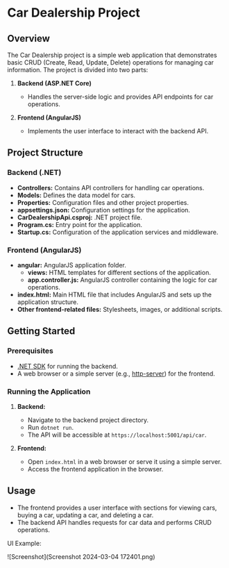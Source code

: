 # Car Dealership Project

## Overview

The Car Dealership project is a simple web application that demonstrates basic CRUD (Create, Read, Update, Delete) operations for managing car information. The project is divided into two parts:

1. **Backend (ASP.NET Core)**
   - Handles the server-side logic and provides API endpoints for car operations.

2. **Frontend (AngularJS)**
   - Implements the user interface to interact with the backend API.

## Project Structure

### Backend (.NET)

- **Controllers:** Contains API controllers for handling car operations.
- **Models:** Defines the data model for cars.
- **Properties:** Configuration files and other project properties.
- **appsettings.json:** Configuration settings for the application.
- **CarDealershipApi.csproj:** .NET project file.
- **Program.cs:** Entry point for the application.
- **Startup.cs:** Configuration of the application services and middleware.

### Frontend (AngularJS)

- **angular:** AngularJS application folder.
  - **views:** HTML templates for different sections of the application.
  - **app.controller.js:** AngularJS controller containing the logic for car operations.
- **index.html:** Main HTML file that includes AngularJS and sets up the application structure.
- **Other frontend-related files:** Stylesheets, images, or additional scripts.

## Getting Started

### Prerequisites

- [.NET SDK](https://dotnet.microsoft.com/download) for running the backend.
- A web browser or a simple server (e.g., [http-server](https://www.npmjs.com/package/http-server)) for the frontend.

### Running the Application

1. **Backend:**
   - Navigate to the backend project directory.
   - Run `dotnet run`.
   - The API will be accessible at `https://localhost:5001/api/car`.

2. **Frontend:**
   - Open `index.html` in a web browser or serve it using a simple server.
   - Access the frontend application in the browser.

## Usage

- The frontend provides a user interface with sections for viewing cars, buying a car, updating a car, and deleting a car.
- The backend API handles requests for car data and performs CRUD operations.

UI Example:

![Screenshot](Screenshot 2024-03-04 172401.png)

